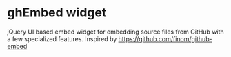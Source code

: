 # ghEmbed widget

jQuery UI based embed widget for embedding source files from GitHub with a few specialized features. 
Inspired by https://github.com/finom/github-embed